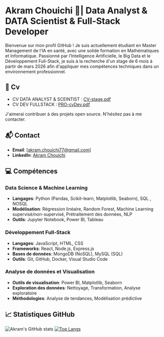 # Akram Chouichi 👾| Data Analyst & DATA Scientist & Full-Stack Developer

Bienvenue sur mon profil GitHub ! Je suis actuellement étudiant en Master Management de l'IA en santé, avec une solide formation en Mathématiques et Informatique. Passionné par l’Intelligence Artificielle, le Big Data et le Développement Full-Stack, je suis à la recherche d'un stage de 6 mois à partir de mars 2026 afin d'appliquer mes compétences techniques dans un environnement professionnel.

## 📜 Cv 
- CV DATA ANALYST & SCEINTIST :
  [CV-stage.pdf](https://github.com/user-attachments/files/23245507/CV-stage.pdf)
- CV DEV FULLSTACK :
  [PRO-cvDev.pdf](https://github.com/user-attachments/files/20970168/PRO-cvDev.pdf)



J'aimerai contribuer à des projets open source. N'hésitez pas à me contacter.

## 📬 Contact
- **Email**: [akram.chouichi77@gmail.com]
- **LinkedIn**: [Akram Chouichi](https:/www.linkedin.com/in/akram-chouichi77)

## 💻 Compétences

### Data Science & Machine Learning
- **Langages**: Python (Pandas, Scikit-learn, Matplotlib, Seaborn), SQL , NOSQL
- **Modélisation**: Régression linéaire, Random Forest, Machine Learning supervisé/non-supervisé, Prétraitement des données, NLP
- **Outils**: Jupyter Notebook, Power BI, Tableau

### Développement Full-Stack
- **Langages**: JavaScript, HTML, CSS
- **Frameworks**: React, Node.js, Express.js
- **Bases de données**: MongoDB (NoSQL), MySQL (SQL)
- **Outils**: Git, GitHub, Docker, Visual Studio Code

### Analyse de données et Visualisation
- **Outils de visualisation**: Power BI, Matplotlib, Seaborn
- **Exploration des données**: Nettoyage, Transformation, Analyse exploratoire
- **Méthodologies**: Analyse de tendances, Modélisation prédictive


## 📈 Statistiques GitHub

![Akram's GitHub stats](https://github-readme-stats.vercel.app/api?username=akramCh77&show_icons=true&theme=radical)
[![Top Langs](https://github-readme-stats.vercel.app/api/top-langs/?username=akramCh77&layout=compact&theme=radical)](https://github.com/anuraghazra/github-readme-stats)

